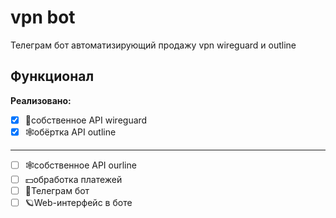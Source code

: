 # vpn bot
Телеграм бот автоматизирующий продажу vpn wireguard и outline
## Функционал
**Реализовано:**
- [x] 🛜собственное API wireguard
- [x] 🕸️обёртка API outline
---
- [ ] 🕸️собственное API ourline
- [ ] 💵обработка платежей
- [ ] 🤖Телеграм бот
- [ ] 🪐Web-интерфейс в боте